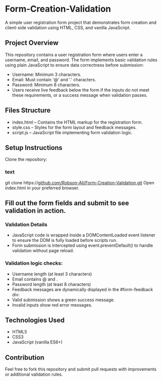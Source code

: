 # Form-Creation-Validation
A simple user registration form project that demonstrates form creation and client-side validation using HTML, CSS, and vanilla JavaScript.

## Project Overview
This repository contains a user registration form where users enter a username, email, and password. The form implements basic validation rules using plain JavaScript to ensure data correctness before submission:

* Username: Minimum 3 characters.
* Email: Must contain '@' and '.' characters.
* Password: Minimum 8 characters.
* Users receive live feedback below the form if the inputs do not meet these requirements, or a success message when validation passes.

## Files Structure
* index.html – Contains the HTML markup for the registration form.
* style.css – Styles for the form layout and feedback messages.
* script.js – JavaScript file implementing form validation logic.

## Setup Instructions
Clone the repository:

### text
git clone https://[github.com/Robson-Ali/Form-Creation-Validation.git](https://github.com/Robson-Ali/Form-Creation-Validation)
Open index.html in your preferred browser.

## Fill out the form fields and submit to see validation in action.

### Validation Details
* JavaScript code is wrapped inside a DOMContentLoaded event listener to ensure the DOM is fully loaded before scripts run.
* Form submission is intercepted using event.preventDefault() to handle validation without page reload.

### Validation logic checks:
* Username length (at least 3 characters)
* Email contains @ and .
* Password length (at least 8 characters)
* Feedback messages are dynamically displayed in the #form-feedback div:
* Valid submission shows a green success message.
* Invalid inputs show red error messages.

## Technologies Used
* HTML5
* CSS3
* JavaScript (vanilla ES6+)

## Contribution
Feel free to fork this repository and submit pull requests with improvements or additional validation rules.
